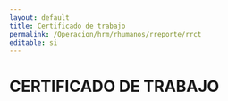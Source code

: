 ```yaml
---
layout: default
title: Certificado de trabajo
permalink: /Operacion/hrm/rhumanos/rreporte/rrct
editable: si
---
```


# CERTIFICADO DE TRABAJO  

